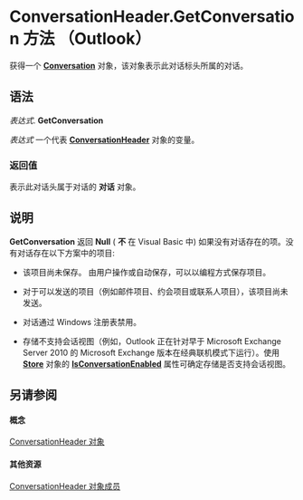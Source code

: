 
# ConversationHeader.GetConversation 方法 （Outlook）

获得一个  **[Conversation](2705d38a-ebc0-e5a7-208b-ffe1f5446b1b.md)** 对象，该对象表示此对话标头所属的对话。


## 语法

 _表达式_. **GetConversation**

 _表达式_ 一个代表 **[ConversationHeader](5142d5f7-55c1-4d9d-3a11-d25c8763fcb7.md)** 对象的变量。


### 返回值

表示此对话头属于对话的 **对话** 对象。


## 说明

 **GetConversation** 返回 **Null** ( **不** 在 Visual Basic 中) 如果没有对话存在的项。没有对话存在以下方案中的项目:


- 该项目尚未保存。 由用户操作或自动保存，可以以编程方式保存项目。
    
- 对于可以发送的项目（例如邮件项目、约会项目或联系人项目），该项目尚未发送。
    
- 对话通过 Windows 注册表禁用。
    
- 存储不支持会话视图（例如，Outlook 正在针对早于 Microsoft Exchange Server 2010 的 Microsoft Exchange 版本在经典联机模式下运行）。使用  **[Store](1eb22fe9-8849-7476-5388-2515b48591b9.md)** 对象的 **[IsConversationEnabled](ce333881-a5f3-2115-0ae4-296d15c4bead.md)** 属性可确定存储是否支持会话视图。
    



## 另请参阅


#### 概念


[ConversationHeader 对象](5142d5f7-55c1-4d9d-3a11-d25c8763fcb7.md)
#### 其他资源


[ConversationHeader 对象成员](c67a23e5-81aa-98dd-493f-f05d169d9fb8.md)